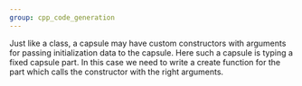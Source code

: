 ```yaml
---
group: cpp_code_generation
---
```

Just like a class, a capsule may have custom constructors with arguments for passing initialization data to the capsule. Here such a capsule is typing a fixed capsule part. In this case we need to write a create function for the part which calls the constructor with the right arguments.